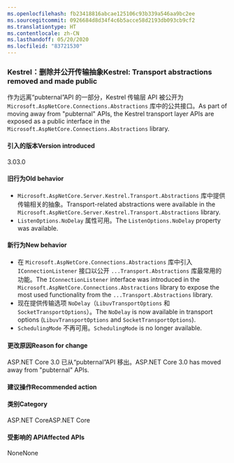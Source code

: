 ```yaml
---
ms.openlocfilehash: fb23418816abcae125106c93b339a546aa9bc2ee
ms.sourcegitcommit: 0926684d8d34f4c6b5acce58d2193db093cb9cf2
ms.translationtype: HT
ms.contentlocale: zh-CN
ms.lasthandoff: 05/20/2020
ms.locfileid: "83721530"
---
```

### <a name="kestrel-transport-abstractions-removed-and-made-public"></a><span data-ttu-id="2ab6b-101">Kestrel：删除并公开传输抽象</span><span class="sxs-lookup"><span data-stu-id="2ab6b-101">Kestrel: Transport abstractions removed and made public</span></span>

<span data-ttu-id="2ab6b-102">作为远离“pubternal”API 的一部分，Kestrel 传输层 API 被公开为 `Microsoft.AspNetCore.Connections.Abstractions` 库中的公共接口。</span><span class="sxs-lookup"><span data-stu-id="2ab6b-102">As part of moving away from "pubternal" APIs, the Kestrel transport layer APIs are exposed as a public interface in the `Microsoft.AspNetCore.Connections.Abstractions` library.</span></span>

#### <a name="version-introduced"></a><span data-ttu-id="2ab6b-103">引入的版本</span><span class="sxs-lookup"><span data-stu-id="2ab6b-103">Version introduced</span></span>

<span data-ttu-id="2ab6b-104">3.0</span><span class="sxs-lookup"><span data-stu-id="2ab6b-104">3.0</span></span>

#### <a name="old-behavior"></a><span data-ttu-id="2ab6b-105">旧行为</span><span class="sxs-lookup"><span data-stu-id="2ab6b-105">Old behavior</span></span>

- <span data-ttu-id="2ab6b-106">`Microsoft.AspNetCore.Server.Kestrel.Transport.Abstractions` 库中提供传输相关的抽象。</span><span class="sxs-lookup"><span data-stu-id="2ab6b-106">Transport-related abstractions were available in the `Microsoft.AspNetCore.Server.Kestrel.Transport.Abstractions` library.</span></span>
- <span data-ttu-id="2ab6b-107">`ListenOptions.NoDelay` 属性可用。</span><span class="sxs-lookup"><span data-stu-id="2ab6b-107">The `ListenOptions.NoDelay` property was available.</span></span>

#### <a name="new-behavior"></a><span data-ttu-id="2ab6b-108">新行为</span><span class="sxs-lookup"><span data-stu-id="2ab6b-108">New behavior</span></span>

- <span data-ttu-id="2ab6b-109">在 `Microsoft.AspNetCore.Connections.Abstractions` 库中引入 `IConnectionListener` 接口以公开 `...Transport.Abstractions` 库最常用的功能。</span><span class="sxs-lookup"><span data-stu-id="2ab6b-109">The `IConnectionListener` interface was introduced in the `Microsoft.AspNetCore.Connections.Abstractions` library to expose the most used functionality from the `...Transport.Abstractions` library.</span></span>
- <span data-ttu-id="2ab6b-110">现在提供传输选项 `NoDelay`（`LibuvTransportOptions` 和 `SocketTransportOptions`）。</span><span class="sxs-lookup"><span data-stu-id="2ab6b-110">The `NoDelay` is now available in transport options (`LibuvTransportOptions` and `SocketTransportOptions`).</span></span>
- <span data-ttu-id="2ab6b-111">`SchedulingMode` 不再可用。</span><span class="sxs-lookup"><span data-stu-id="2ab6b-111">`SchedulingMode` is no longer available.</span></span>

#### <a name="reason-for-change"></a><span data-ttu-id="2ab6b-112">更改原因</span><span class="sxs-lookup"><span data-stu-id="2ab6b-112">Reason for change</span></span>

<span data-ttu-id="2ab6b-113">ASP.NET Core 3.0 已从“pubternal”API 移出。</span><span class="sxs-lookup"><span data-stu-id="2ab6b-113">ASP.NET Core 3.0 has moved away from "pubternal" APIs.</span></span>

#### <a name="recommended-action"></a><span data-ttu-id="2ab6b-114">建议操作</span><span class="sxs-lookup"><span data-stu-id="2ab6b-114">Recommended action</span></span>

#### <a name="category"></a><span data-ttu-id="2ab6b-115">类别</span><span class="sxs-lookup"><span data-stu-id="2ab6b-115">Category</span></span>

<span data-ttu-id="2ab6b-116">ASP.NET Core</span><span class="sxs-lookup"><span data-stu-id="2ab6b-116">ASP.NET Core</span></span>

#### <a name="affected-apis"></a><span data-ttu-id="2ab6b-117">受影响的 API</span><span class="sxs-lookup"><span data-stu-id="2ab6b-117">Affected APIs</span></span>

<span data-ttu-id="2ab6b-118">None</span><span class="sxs-lookup"><span data-stu-id="2ab6b-118">None</span></span>

<!-- 

#### Affected APIs

Not detectable via API analysis

-->
